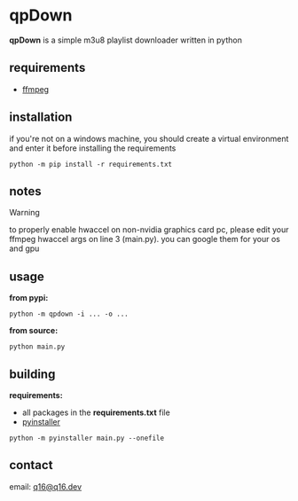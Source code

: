 # qpDown
**qpDown** is a simple m3u8 playlist downloader written in python
## requirements
- [ffmpeg](https://www.ffmpeg.org/download.html)
## installation
if you're not on a windows machine, you should create a virtual environment and enter it before installing the requirements
```
python -m pip install -r requirements.txt
```
## notes
> [!WARNING]
> to properly enable hwaccel on non-nvidia graphics card pc, please edit your ffmpeg hwaccel args on line 3 (main.py). you can google them for your os and gpu
## usage
**from pypi:**
```
python -m qpdown -i ... -o ...
```
**from source:**
```
python main.py
```
## building
**requirements:**
- all packages in the **requirements.txt** file
- [pyinstaller](https://pypi.org/project/pyinstaller/)
```
python -m pyinstaller main.py --onefile
```
## contact
email: [q16@q16.dev](mailto://q16@q16.dev)